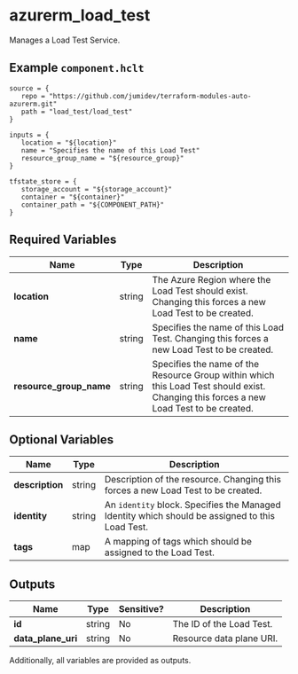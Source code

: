 # azurerm_load_test

Manages a Load Test Service.

## Example `component.hclt`

```hcl
source = {
   repo = "https://github.com/jumidev/terraform-modules-auto-azurerm.git"   
   path = "load_test/load_test"   
}

inputs = {
   location = "${location}"   
   name = "Specifies the name of this Load Test"   
   resource_group_name = "${resource_group}"   
}

tfstate_store = {
   storage_account = "${storage_account}"   
   container = "${container}"   
   container_path = "${COMPONENT_PATH}"   
}

```

## Required Variables

| Name | Type |  Description |
| ---- | --------- |  ----------- |
| **location** | string |  The Azure Region where the Load Test should exist. Changing this forces a new Load Test to be created. | 
| **name** | string |  Specifies the name of this Load Test. Changing this forces a new Load Test to be created. | 
| **resource_group_name** | string |  Specifies the name of the Resource Group within which this Load Test should exist. Changing this forces a new Load Test to be created. | 

## Optional Variables

| Name | Type |  Description |
| ---- | --------- |  ----------- |
| **description** | string |  Description of the resource. Changing this forces a new Load Test to be created. | 
| **identity** | string |  An `identity` block. Specifies the Managed Identity which should be assigned to this Load Test. | 
| **tags** | map |  A mapping of tags which should be assigned to the Load Test. | 



## Outputs

| Name | Type | Sensitive? | Description |
| ---- | ---- | --------- | --------- |
| **id** | string | No  | The ID of the Load Test. | 
| **data_plane_uri** | string | No  | Resource data plane URI. | 

Additionally, all variables are provided as outputs.
